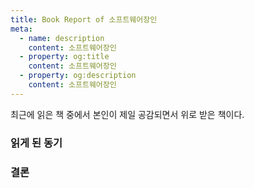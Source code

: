 ```yaml
---
title: Book Report of 소프트웨어장인
meta:
  - name: description
    content: 소프트웨어장인
  - property: og:title
    content: 소프트웨어장인
  - property: og:description
    content: 소프트웨어장인
---
```


최근에 읽은 책 중에서 본인이 제일 공감되면서 위로 받은 책이다.

### 읽게 된 동기

### 결론
